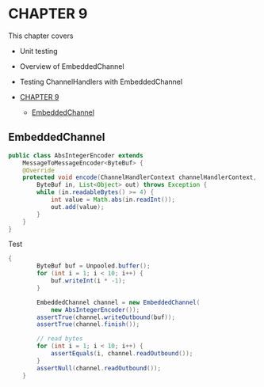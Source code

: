 # CHAPTER 9

This chapter covers

- Unit testing
- Overview of EmbeddedChannel
- Testing ChannelHandlers with EmbeddedChannel

- [CHAPTER 9](#chapter-9)
  - [EmbeddedChannel](#embeddedchannel)

## EmbeddedChannel

```java
public class AbsIntegerEncoder extends
    MessageToMessageEncoder<ByteBuf> {
    @Override
    protected void encode(ChannelHandlerContext channelHandlerContext,
        ByteBuf in, List<Object> out) throws Exception {
        while (in.readableBytes() >= 4) {
            int value = Math.abs(in.readInt());
            out.add(value);
        }
    }
}
```

Test

```java
{
        ByteBuf buf = Unpooled.buffer();
        for (int i = 1; i < 10; i++) {
            buf.writeInt(i * -1);
        }

        EmbeddedChannel channel = new EmbeddedChannel(
            new AbsIntegerEncoder());
        assertTrue(channel.writeOutbound(buf));
        assertTrue(channel.finish());

        // read bytes
        for (int i = 1; i < 10; i++) {
            assertEquals(i, channel.readOutbound());
        }
        assertNull(channel.readOutbound());
    }
```
